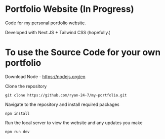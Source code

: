 # Portfolio Website (In Progress)
Code for my personal portfolio website. 

Developed with Next.JS + Tailwind CSS (hopefully.)

# To use the Source Code for your own portfolio

Download Node - https://nodejs.org/en

Clone the repository

```
git clone https://github.com/ryan-24-7/my-portfolio.git
```
Navigate to the repository and install required packages

```
npm install
```

Run the local server to view the website and any updates you make

```
npm run dev
```
